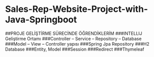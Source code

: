 # Sales-Rep-Website-Project-with-Java-Springboot
##PROJE GELİŞTİRME SÜRECİNDE ÖĞRENDİKLERİM
###INTELLIJ Geliştirme Ortamı
###Controller – Service – Repository – Database
###Model – View – Controller yapısı
###Spring Jpa Repository
###H2 Database
###Entity, Model
###Session 
###Redirect
###Thymeleaf 

